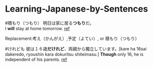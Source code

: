 # Learning-Japanese-by-Sentences

#積もり（つもり）
明日は家に居る**つもり**だ。   
I **will** stay at home tomorrow. 
[ref](http://nihongo.monash.edu/cgi-bin/wwwjdic?9MHJ%96%BE%93%FA%82%CD%89%C6%82%C9%8B%8F%82%E9%82%C2%82%E0%82%E8%82%BE%81B)

Replacement:考え（かんがえ）,予定（よてい）, or 積もり（つもり）

#けれども
彼は１６歳**だけれど**、両親から獨立しています。[kare ha 16sai dakeredo, ryoushin kara dokuritsu shiteimasu.] 
**Though** only 16, he is independent of his parents. 
[ref](http://nihongo.monash.edu/cgi-bin/wwwjdic?9MHJ%94%DE%82%CD%82P%82U%8D%CE%82%BE%82%AF%82%EA%82%C7%81A%97%BC%90e%82%A9%82%E7%93%C6%97%A7%82%B5%82%C4%82%A2%82%DC%82%B7%81B)
